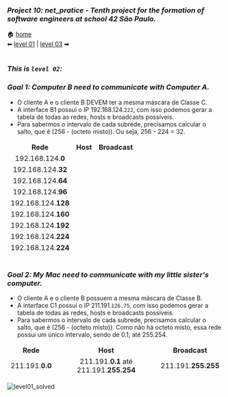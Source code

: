 ### _Project 10: net_pratice - Tenth project for the formation of software engineers at school 42 São Paulo._

🏠 [home](https://github.com/Vinicius-Santoro/42-formation-lvl2-10.net_pratice)<br>
⬅ [level 01](https://github.com/Vinicius-Santoro/42-formation-lvl2-10.net_pratice/blob/main/readmes/level01.md) | [level 03](https://github.com/Vinicius-Santoro/42-formation-lvl2-10.net_pratice/blob/main/readmes/level03.md) ➡
<h1></h1>

### _This is `level 02`:_



### _Goal 1: Computer B need to communicate with Computer A._
-  O cliente A e o cliente B DEVEM ter a mesma máscara de Classe C.
- A interface B1 possui o IP 192.168.124.`222`, com isso podemos gerar a tabela de
todas as redes, hosts e broadcasts possíveis.
- Para sabermos o intervalo de cada subrede, precisamos calcular o salto, que é (256 - (octeto misto)). Ou seja, 256 - 224 = 32.

<table>
    <thead>
        <tr>
            <td align="center"><strong>Rede</strong></td>
            <td align="center"><strong>Host</strong></td>
            <td align="center"><strong>Broadcast</strong></td>
        </tr>
        <tr>
            <td align="center">192.168.124.<strong>0</strong></td>
        </tr>
         <tr>
            <td align="center">192.168.124.<strong>32</strong></td>
        </tr>
         <tr>
            <td align="center">192.168.124.<strong>64</strong></td>
        </tr>
        <tr>
            <td align="center">192.168.124.<strong>96</strong></td>
        </tr>
        <tr>
            <td align="center">192.168.124.<strong>128</strong></td>
        </tr>
        <tr>
            <td align="center">192.168.124.<strong>160</strong></td>
        </tr>
        <tr>
            <td align="center">192.168.124.<strong>192</strong></td>
        </tr>
        <tr>
            <td align="center">192.168.124.<strong>224</strong></td>
        </tr>
         <tr>
            <td align="center">192.168.124.<strong>224</strong></td>
        </tr>
    </thead>
</table>

<h1></h1>

### _Goal 2: My Mac need to communicate with my little sister's computer._
-  O cliente A e o cliente B possuem a mesma máscara de Classe B.
- A interface C1 possui o IP 211.191.`126.75`, com isso podemos gerar a tabela de
todas as redes, hosts e broadcasts possíveis.
- Para sabermos o intervalo de cada subrede, precisamos calcular o salto, que é (256 - (octeto misto)). Como não há octeto misto, essa rede possui um único intervalo, sendo de 0.1, até 255.254.
<table>
    <thead>
        <tr>
            <td align="center"><strong>Rede</strong></td>
            <td align="center"><strong>Host</strong></td>
            <td align="center"><strong>Broadcast</strong></td>
        </tr>
        <tr>
            <td align="center">211.191.<strong>0.0</strong></td>
            <td align="center">211.191.<strong>0.1</strong> até 211.191.<strong>255.254</strong></td>
            <td align="center">211.191.<strong>255.255</strong></td>
        </tr>
    </thead>
</table>

![level01_solved](https://user-images.githubusercontent.com/83036509/200187248-16a74205-b3de-48ef-817b-c772b1eb6e00.png)


